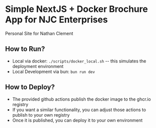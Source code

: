 # Simple NextJS + Docker Brochure App for NJC Enterprises

Personal Site for Nathan Clement

## How to Run?

- Local via docker: `./scripts/docker_local.sh` -- this simulates the deployment environment
- Local Development via bun: `bun run dev`

## How to Deploy?

- The provided github actions publish the docker image to the ghcr.io registry
- If you want a similar functionality, you can adjust those actions to publish to your own registry
- Once it is published, you can deploy it to your own environment
